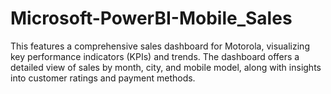 # Microsoft-PowerBI-Mobile_Sales
This  features a comprehensive sales dashboard for Motorola, visualizing key performance indicators (KPIs) and trends. The dashboard offers a detailed view of sales by month, city, and mobile model, along with insights into customer ratings and payment methods. 

